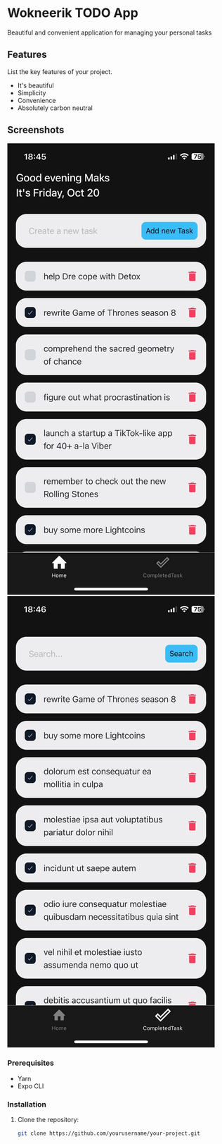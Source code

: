 # Wokneerik TODO App

Beautiful and convenient application for managing your personal tasks

## Features

List the key features of your project.

- It's beautiful
- Simplicity
- Convenience
- Absolutely carbon neutral

## Screenshots

![Screenshot 1](HomeScreen.jpg)
![Screenshot 2](CompletedScreen.jpg)

### Prerequisites

- Yarn
- Expo CLI

### Installation

1. Clone the repository:

   ```bash
   git clone https://github.com/yourusername/your-project.git
   ```
